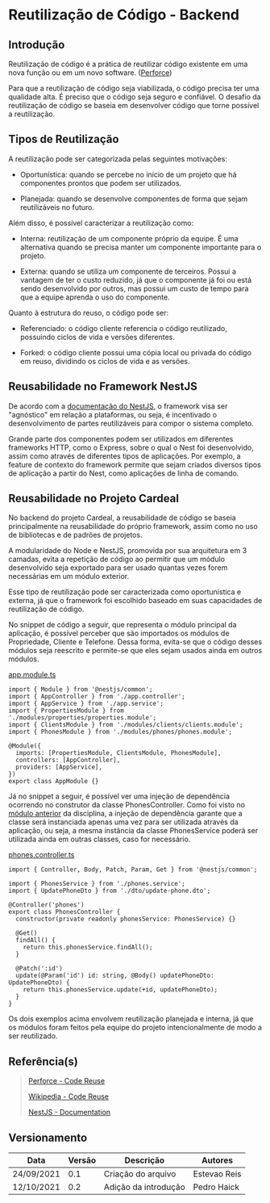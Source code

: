 # Reutilização de Código - Backend

## Introdução
Reutilização de código é a prática de reutilizar código existente em uma nova função ou em um novo software. ([Perforce](https://www.perforce.com/blog/qac/what-code-reuse-code-reuse-best-practices))

Para que a reutilização de código seja viabilizada, o código precisa ter uma qualidade alta. É preciso que o código seja seguro e confiável.
O desafio da reutilização de código se baseia em desenvolver código que torne possível a reutilização.

## Tipos de Reutilização
A reutilização pode ser categorizada pelas seguintes motivações:

 - Oportunística: quando se percebe no início de um projeto que há componentes prontos que podem ser utilizados.

 - Planejada: quando se desenvolve componentes de forma que sejam reutilizáveis no futuro.

Além disso, é possível caracterizar a reutilização como:

 - Interna: reutilização de um componente próprio da equipe. É uma alternativa quando se precisa manter um componente importante para o projeto.

 - Externa: quando se utiliza um componente de terceiros. Possui a vantagem de ter o custo reduzido, já que o componente já foi ou está sendo desenvolvido por outros, mas possui um custo de tempo para que a equipe aprenda o uso do componente.

Quanto à estrutura do reuso, o código pode ser:

 - Referenciado: o código cliente referencia o código reutilizado, possuindo ciclos de vida e versões diferentes.

 - Forked: o código cliente possui uma cópia local ou privada do código em reuso, dividindo os ciclos de vida e as versões.

## Reusabilidade no Framework NestJS
De acordo com a [documentação do NestJS](https://docs.nestjs.com/fundamentals/platform-agnosticism), o framework visa ser "agnóstico" em relação a plataformas, ou seja, é incentivado o desenvolvimento de partes reutilizáveis para compor o sistema completo.

Grande parte dos componentes podem ser utilizados em diferentes frameworks HTTP, como o Express, sobre o qual o Nest foi desenvolvido, assim como através de diferentes tipos de aplicações. Por exemplo, a feature de contexto do framework permite que sejam criados diversos tipos de aplicação a partir do Nest, como aplicações de linha de comando.

## Reusabilidade no Projeto Cardeal
No backend do projeto Cardeal, a reusabilidade de código se baseia principalmente na reusabilidade do próprio framework, assim como no uso de bibliotecas e de padrões de projetos.

A modularidade do Node e NestJS, promovida por sua arquitetura em 3 camadas, evita a repetição de código ao permitir que um módulo desenvolvido seja exportado para ser usado quantas vezes forem necessárias em um módulo exterior.

Esse tipo de reutilização pode ser caracterizada como oportunística e externa, já que o framework foi escolhido baseado em suas capacidades de reutilização de código.

No snippet de código a seguir, que representa o módulo principal da aplicação, é possível perceber que são importados os módulos de Propriedade, Cliente e Telefone. Dessa forma, evita-se que o código desses módulos seja reescrito e permite-se que eles sejam usados ainda em outros módulos.

[app.module.ts](https://github.com/UnBArqDsw2021-1/2021.1-g04-cardeal-back-end/blob/main/src/app.module.ts)
```
import { Module } from '@nestjs/common';
import { AppController } from './app.controller';
import { AppService } from './app.service';
import { PropertiesModule } from './modules/properties/properties.module';
import { ClientsModule } from './modules/clients/clients.module';
import { PhonesModule } from './modules/phones/phones.module';

@Module({
  imports: [PropertiesModule, ClientsModule, PhonesModule],
  controllers: [AppController],
  providers: [AppService],
})
export class AppModule {}
```
Já no snippet a seguir, é possível ver uma injeção de dependência ocorrendo no construtor da classe PhonesController. Como foi visto no [módulo anterior](https://unbarqdsw2021-1.github.io/2021.1_G04_Cardeal/padroesDeProjeto/GRASPs/) da disciplina, a injeção de dependência garante que a classe será instanciada apenas uma vez para ser utilizada através da aplicação, ou seja, a mesma instância da classe PhonesService poderá ser utilizada ainda em outras classes, caso for necessário.

[phones.controller.ts](https://github.com/UnBArqDsw2021-1/2021.1-g04-cardeal-back-end/blob/main/src/modules/phones/phones.controller.ts)
```
import { Controller, Body, Patch, Param, Get } from '@nestjs/common';

import { PhonesService } from './phones.service';
import { UpdatePhoneDto } from './dto/update-phone.dto';

@Controller('phones')
export class PhonesController {
  constructor(private readonly phonesService: PhonesService) {}

  @Get()
  findAll() {
    return this.phonesService.findAll();
  }

  @Patch(':id')
  update(@Param('id') id: string, @Body() updatePhoneDto: UpdatePhoneDto) {
    return this.phonesService.update(+id, updatePhoneDto);
  }
}
```
Os dois exemplos acima envolvem reutilização planejada e interna, já que os módulos foram feitos pela equipe do projeto intencionalmente de modo a ser reutilizado.

## Referência(s)

> [Perforce - Code Reuse](https://www.perforce.com/blog/qac/what-code-reuse-code-reuse-best-practices)
>
> [Wikipedia - Code Reuse](https://en.wikipedia.org/wiki/Code_reuse)
>
> [NestJS - Documentation](https://docs.nestjs.com/fundamentals/platform-agnosticism)

## Versionamento
| Data       | Versão | Descrição            | Autores       |
| ---------- | ------ | -------------------- | ------------- |
| 24/09/2021 | 0.1    | Criação do arquivo   | Estevao Reis  |
| 12/10/2021 | 0.2    | Adição da introdução | Pedro Haick   |
